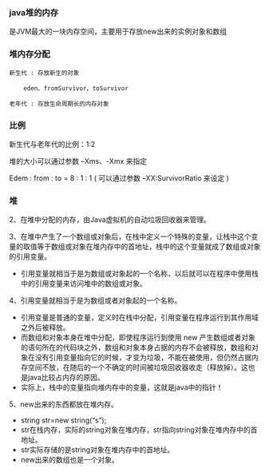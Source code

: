 

### java堆的内存

是JVM最大的一块内存空间，主要用于存放new出来的实例对象和数组

### 堆内存分配

    新生代 : 存放新生的对象

        eden、fromSurvivor、toSurvivor

    老年代 : 存放生命周期长的内存对象


### 比例

新生代与老年代的比例：1:2 

堆的大小可以通过参数 –Xms、-Xmx 来指定

Edem : from : to = 8 : 1 : 1 ( 可以通过参数 –XX:SurvivorRatio 来设定 )

### 堆

2、在堆中分配的内存，由Java虚拟机的自动垃圾回收器来管理。

3、在堆中产生了一个数组或对象后，在栈中定义一个特殊的变量，让栈中这个变量的取值等于数组或对象在堆内存中的首地址，栈中的这个变量就成了数组或对象的引用变量。
- 引用变量就相当于是为数组或对象起的一个名称，以后就可以在程序中使用栈中的引用变量来访问堆中的数组或对象。

4、引用变量就相当于是为数组或者对象起的一个名称。
- 引用变量是普通的变量，定义时在栈中分配，引用变量在程序运行到其作用域之外后被释放。
- 而数组和对象本身在堆中分配，即使程序运行到使用 new 产生数组或者对象的语句所在的代码块之外，数组和对象本身占据的内存不会被释放，数组和对象在没有引用变量指向它的时候，才变为垃圾，不能在被使用，但仍然占据内存空间不放，在随后的一个不确定的时间被垃圾回收器收走（释放掉）。这也是java比较占内存的原因。
- 实际上，栈中的变量指向堆内存中的变量，这就是java中的指针！

5、new出来的东西都放在堆内存。
- string str=new string(“s”);
- str在栈内存，实际的string对象在堆内存，str指向string对象在堆内存中的首地址。
- str实际存储的是string对象在堆内存中的首地址。
- new出来的数组也是一个对象。